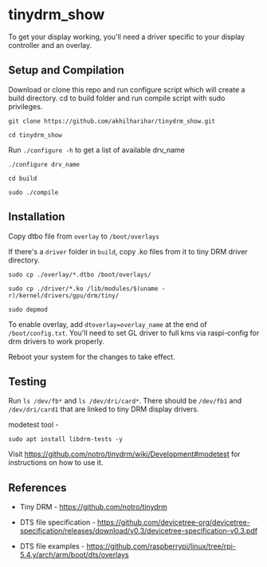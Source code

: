 # tinydrm_show

To get your display working, you'll need a driver specific to your display controller and an overlay.

## Setup and Compilation
Download or clone this repo and run configure script which will create a build directory. cd to build folder and run compile script with sudo privileges.

```shell
git clone https://github.com/akhilharihar/tinydrm_show.git

cd tinydrm_show
```

Run `./configure -h` to get a list of available drv_name


```shell
./configure drv_name

cd build

sudo ./compile
```

## Installation

Copy dtbo file from `overlay` to `/boot/overlays`

If there's a `driver` folder in `build`, copy .ko files from it to tiny DRM driver directory.
```shell
sudo cp ./overlay/*.dtbo /boot/overlays/

sudo cp ./driver/*.ko /lib/modules/$(uname -r)/kernel/drivers/gpu/drm/tiny/

sudo depmod
```

To enable overlay, add `dtoverlay=overlay_name` at the end of `/boot/config.txt`. You'll need to set GL driver to full kms via raspi-config for drm drivers to work properly.

Reboot your system for the changes to take effect.

## Testing

Run `ls /dev/fb*` and `ls /dev/dri/card*`. There should be `/dev/fb1` and `/dev/dri/card1` that are linked to tiny DRM display drivers.

modetest tool - 

```
sudo apt install libdrm-tests -y
```

Visit https://github.com/notro/tinydrm/wiki/Development#modetest for instructions on how to use it.

## References
- Tiny DRM - https://github.com/notro/tinydrm

- DTS file specification - https://github.com/devicetree-org/devicetree-specification/releases/download/v0.3/devicetree-specification-v0.3.pdf

- DTS file examples - https://github.com/raspberrypi/linux/tree/rpi-5.4.y/arch/arm/boot/dts/overlays
